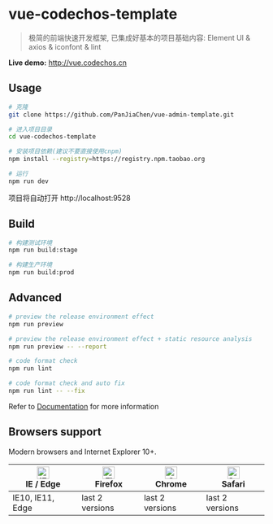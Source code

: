 # vue-codechos-template


> 极简的前端快速开发框架, 已集成好基本的项目基础内容:
> Element UI & axios & iconfont & lint

**Live demo:**  http://vue.codechos.cn


## Usage


```bash
# 克隆
git clone https://github.com/PanJiaChen/vue-admin-template.git

# 进入项目目录
cd vue-codechos-template

# 安装项目依赖(建议不要直接使用cnpm)
npm install --registry=https://registry.npm.taobao.org

# 运行
npm run dev
```

项目将自动打开 http://localhost:9528

## Build

```bash
# 构建测试环境
npm run build:stage

# 构建生产环境
npm run build:prod
```

## Advanced

```bash
# preview the release environment effect
npm run preview

# preview the release environment effect + static resource analysis
npm run preview -- --report

# code format check
npm run lint

# code format check and auto fix
npm run lint -- --fix
```

Refer to [Documentation](https://panjiachen.github.io/vue-element-admin-site/guide/essentials/deploy.html) for more information


## Browsers support

Modern browsers and Internet Explorer 10+.

| [<img src="https://raw.githubusercontent.com/alrra/browser-logos/master/src/edge/edge_48x48.png" alt="IE / Edge" width="24px" height="24px" />](http://godban.github.io/browsers-support-badges/)</br>IE / Edge | [<img src="https://raw.githubusercontent.com/alrra/browser-logos/master/src/firefox/firefox_48x48.png" alt="Firefox" width="24px" height="24px" />](http://godban.github.io/browsers-support-badges/)</br>Firefox | [<img src="https://raw.githubusercontent.com/alrra/browser-logos/master/src/chrome/chrome_48x48.png" alt="Chrome" width="24px" height="24px" />](http://godban.github.io/browsers-support-badges/)</br>Chrome | [<img src="https://raw.githubusercontent.com/alrra/browser-logos/master/src/safari/safari_48x48.png" alt="Safari" width="24px" height="24px" />](http://godban.github.io/browsers-support-badges/)</br>Safari |
| --------- | --------- | --------- | --------- |
| IE10, IE11, Edge| last 2 versions| last 2 versions| last 2 versions